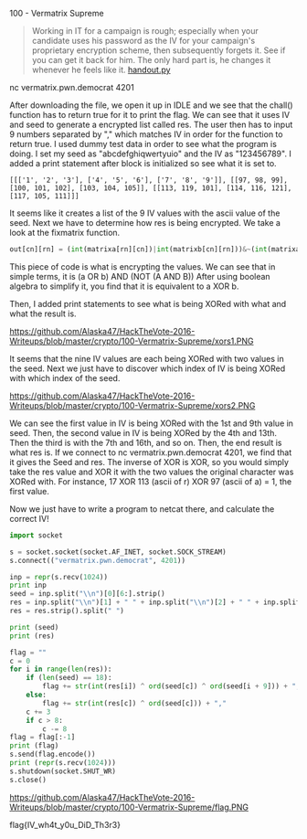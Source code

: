 100 - Vermatrix Supreme

>Working in IT for a campaign is rough; especially when your candidate uses his password as the IV for your campaign's proprietary encryption scheme, then subsequently forgets it. See if you can get it back for him. The only hard part is, he changes it whenever he feels like it. [handout.py](https://s3.amazonaws.com/hackthevote/handout.4838bbdb8619b3a581352c628c6b0b86475b94c9519347a520c90cf1822351ae.py)

nc vermatrix.pwn.democrat 4201

After downloading the file, we open it up in IDLE and we see that the chall() function has to return true for it to print the flag.
We can see that it uses IV and seed to generate a encrypted list called res. The user then has to input 9 numbers separated by "," which matches IV in order for the function to return true.
I used dummy test data in order to see what the program is doing. I set my seed as "abcdefghiqwertyuio" and the IV as "123456789". I added a print statement after block is initialized so see what it is set to.

`[[['1', '2', '3'], ['4', '5', '6'], ['7', '8', '9']], [[97, 98, 99], [100, 101, 102], [103, 104, 105]], [[113, 119, 101], [114, 116, 121], [117, 105, 111]]]`

It seems like it creates a list of the 9 IV values with the ascii value of the seed.
Next we have to determine how res is being encrypted. We take a look at the fixmatrix function.

```python
out[cn][rn] = (int(matrixa[rn][cn])|int(matrixb[cn][rn]))&~(int(matrixa[rn][cn])&int(matrixb[cn][rn]))
```

This piece of code is what is encrypting the values. We can see that in simple terms, it is (a OR b) AND (NOT (A AND B))
After using boolean algebra to simplify it, you find that it is equivalent to a XOR b.

Then, I added print statements to see what is being XORed with what and what the result is.

https://github.com/Alaska47/HackTheVote-2016-Writeups/blob/master/crypto/100-Vermatrix-Supreme/xors1.PNG

It seems that the nine IV values are each being XORed with two values in the seed. Next we just have to discover which index of IV is being XORed with which index of the seed.

https://github.com/Alaska47/HackTheVote-2016-Writeups/blob/master/crypto/100-Vermatrix-Supreme/xors2.PNG

We can see the first value in IV is being XORed with the 1st and 9th value in seed. Then, the second value in IV is being XORed by the 4th and 13th. Then the third is with the 7th and 16th, and so on.
Then, the end result is what res is.
If we connect to nc vermatrix.pwn.democrat 4201, we find that it gives the Seed and res.
The inverse of XOR is XOR, so you would simply take the res value and XOR it with the two values the original character was XORed with.
For instance, 17 XOR 113 (ascii of r) XOR 97 (ascii of a) = 1, the first value.

Now we just have to write a program to netcat there, and calculate the correct IV!

```python
import socket

s = socket.socket(socket.AF_INET, socket.SOCK_STREAM)
s.connect(("vermatrix.pwn.democrat", 4201))

inp = repr(s.recv(1024))
print inp
seed = inp.split("\\n")[0][6:].strip()
res = inp.split("\\n")[1] + " " + inp.split("\\n")[2] + " " + inp.split("\\n")[3]
res = res.strip().split(" ")

print (seed)
print (res)

flag = ""
c = 0
for i in range(len(res)):
    if (len(seed) == 18):
        flag += str(int(res[i]) ^ ord(seed[c]) ^ ord(seed[i + 9])) + ","
    else:
        flag += str(int(res[c]) ^ ord(seed[c])) + ","
    c += 3
    if c > 8:
        c -= 8
flag = flag[:-1]
print (flag)
s.send(flag.encode())
print (repr(s.recv(1024)))
s.shutdown(socket.SHUT_WR)
s.close()
```

https://github.com/Alaska47/HackTheVote-2016-Writeups/blob/master/crypto/100-Vermatrix-Supreme/flag.PNG

flag{IV_wh4t_y0u_DiD_Th3r3}
